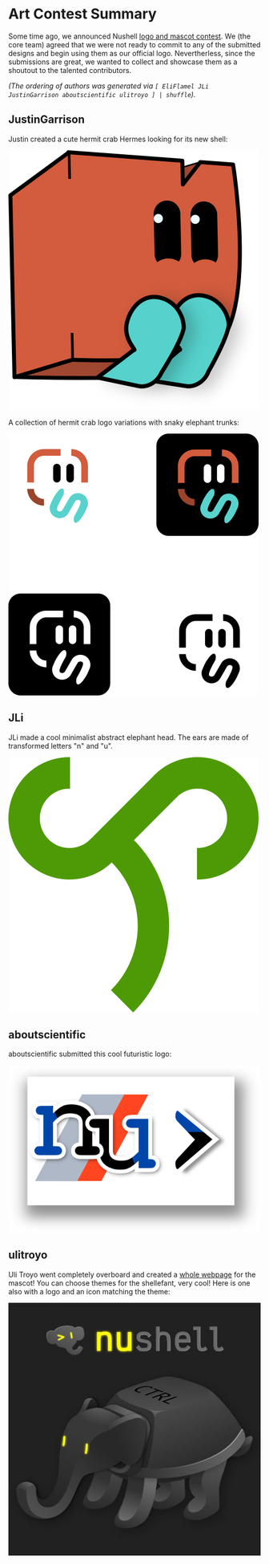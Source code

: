# Art Contest Summary

Some time ago, we announced Nushell [logo and mascot contest](2023-12-21-logo-contest.md). We (the core team) agreed that we were not ready to commit to any of the submitted designs and begin using them as our official logo. Nevertherless, since the submissions are great, we wanted to collect and showcase them as a shoutout to the talented contributors.

_(The ordering of authors was generated via `[ EliFlamel JLi JustinGarrison aboutscientific ulitroyo ] | shuffle`)._

## JustinGarrison

Justin created a cute hermit crab Hermes looking for its new shell:

![Mascot](../assets/images/logo-contest/JustinGarrison/mascot.png)

A collection of hermit crab logo variations with snaky elephant trunks:

![Logo](../assets/images/logo-contest/JustinGarrison/logo.png)

## JLi

JLi made a cool minimalist abstract elephant head. The ears are made of transformed letters "n" and "u".

![Logo](../assets/images/logo-contest/JLi/logo.png)


## aboutscientific

aboutscientific submitted this cool futuristic logo:

![Logo](../assets/images/logo-contest/aboutscientific/logo.png)

## ulitroyo

Uli Troyo went completely overboard and created a [whole webpage](https://ulitroyo.github.io/nushell-ellie) for the mascot! You can choose themes for the shellefant, very cool! Here is one also with a logo and an icon matching the theme:

![Mascot](../assets/images/logo-contest/ulitroyo/ellie-color.jpg)
